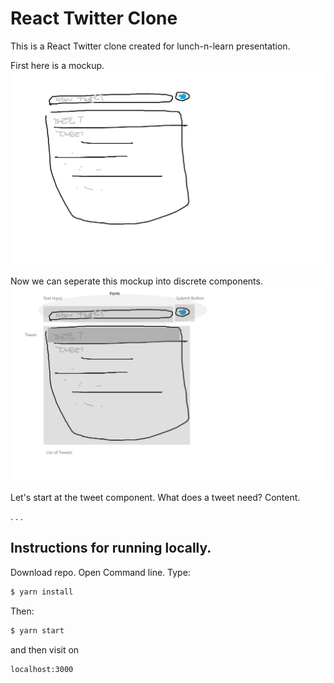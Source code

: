# React Twitter Clone

This is a React Twitter clone created for lunch-n-learn presentation. 

First here is a mockup.
![Mockup](https://github.com/hungmanhle/react-twitter-clone/raw/master/PRESENTATION/MOCKUP.jpg)

Now we can seperate this mockup into discrete components.![Mockup-v2](https://github.com/hungmanhle/react-twitter-clone/raw/master/PRESENTATION/MOCKUP-DefinedElementsWithForm.jpg)

Let's start at the tweet component. What does a tweet need? Content.


. . . 


## Instructions for running locally.

Download repo.
Open Command line.
Type:
```sh
$ yarn install
```
Then:
```sh
$ yarn start
```
and then visit on 
```sh
localhost:3000
```